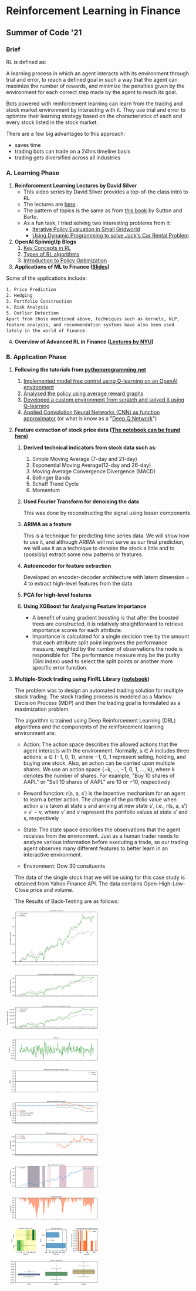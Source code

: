 # Reinforcement Learning in Finance
## Summer of Code '21

### Brief

RL is defined as:

A learning process in which an agent interacts with its environment through trial and error, to reach a defined goal in such a way that the agent can maximize the number of rewards, and minimize the penalties given by the environment for each correct step made by the agent to reach its goal.

Bots powered with reinforcement learning can learn from the trading and stock market environment by interacting with it. They use trial and error to optimize their learning strategy based on the characteristics of each and every stock listed in the stock market.

There are a few big advantages to this approach:

- saves time
- trading bots can trade on a 24hrs timeline basis
- trading gets diversified across all industries


### A. Learning Phase
1. __Reinforcement Learning Lectures by David Silver__
	- This video series by David Silver provides a top-of-the class intro to RL 
	- The lectures are [here](https://www.davidsilver.uk/teaching/).. 
	- The pattern of topics is the same as from [this book](http://www.incompleteideas.net/book/RLbook2020.pdf) by Sutton and Barto.
	- As a fun task, I tried solving two interesting problems from it:
		- [Iterative Policy Evaluation in Small Gridworld](gridwrld.py)
		- [Using Dynamic Programming to solve Jack's Car Rental Problem](/jackscarrental-master/)
2. **OpenAI SpinnigUp Blogs**
	1. [Key Concepts in RL](https://spinningup.openai.com/en/latest/spinningup/rl_intro.html)
	2. [Types of RL algorithms](https://spinningup.openai.com/en/latest/spinningup/rl_intro2.html)
	3. [Introduction to Policy Optimization](https://spinningup.openai.com/en/latest/spinningup/rl_intro3.html)
3. **Applications of ML to Finance ([Slides](https://poseidon01.ssrn.com/delivery.php?ID=240069002121077002085006120118071075017073054032033092074008012074008113004026066069126000025041062008124018121071119092113123007080012013002115090127024028096093046036044017081025073029001025104113113070116111120067075098116101122015125110006099104&EXT=pdf&INDEX=TRUE))**

Some of the applications include:

	1. Price Prediction
	2. Hedging
	3. Portfolio Construction
	4. Risk Analysis
	5. Outlier Detection
	Apart from those mentioned above, techniques such as kernels, NLP, feature analysis, and recommendation systems have also been used lately in the world of Finance.

4. **Overview of Advanced RL in Finance ([Lectures by NYU](https://github.com/englianhu/Coursera-Overview-of-Advanced-Methods-of-Reinforcement-Learning-in-Finance))**

### B. Application Phase
1. **Following the tutorials from [pythonprogramming.net](https://pythonprogramming.net/q-learning-reinforcement-learning-python-tutorial/)**
	1. [Implemented model free control using Q-learning on an OpenAI environment](/Q-Learning/vid1.py) 
	2. [Analysed the policy using average reward graphs](/Q-Learning/vid3.py)
	3. [Developed a custom environment from scratch and solved it using Q-learning](/Q-Learning/vid4.py)
	4. [Applied Convolution Neural Networks (CNN) as function approximator](/Q-Learning/vid6.py) (or what is know as a "[Deep Q Network](https://www.cs.toronto.edu/~vmnih/docs/dqn.pdf)")
2. **Feature extraction of stock price data ([The notebook can be found here](Fin_AI_feature_extraction.ipynb))**
	1. **Derived technical indicators from stock data such as:**
		1. Simple Moving Average (7-day and 21-day)
		2. Exponential Moving Average(12-day and 26-day)
		3. Moving Average Convergence Divergence (MACD)
		4. Bollinger Bands
		5. Schaff Trend Cycle
		6. Momentum
	2. **Used Fourier Transform for denoising the data**

		This was done by reconstructing the signal using lesser components
	3. **ARIMA as a feature**
		
		This is a technique for predicting time series data. We will show how to use it, and although ARIMA will not serve as our final prediction, we will use it as a technique to denoise the stock a little and to (possibly) extract some new patterns or features.
	4. **Autoencoder for feature extraction**
		
		Developed an encoder-decoder architecture with latent dimension = 4 to extract high-level features from the data
	5. **PCA for high-level features**
	6. **Using XGBoost for Analysing Feature Importance**
		- A benefit of using gradient boosting is that after the boosted trees are constructed, it is relatively straightforward to retrieve importance scores for each attribute.
		- Importance is calculated for a single decision tree by the amount that each attribute split point improves the performance measure, weighted by the number of observations the node is responsible for. The performance measure may be the purity (Gini index) used to select the split points or another more specific error function.
3. **Multiple-Stock trading using FinRL Library ([notebook](FinRL_stock_trading.ipynb))**
	
	The problem was to design an automated trading solution for multiple stock trading. The stock trading process is modeled as a Markov Decision Process (MDP) and then the trading goal is formulated as a maximization problem.

	The algorithm is trained using Deep Reinforcement Learning (DRL) algorithms and the components of the reinforcement learning environment are:

	- Action: The action space describes the allowed actions that the agent interacts with the environment. Normally, a ∈ A includes three actions: a ∈ {−1, 0, 1}, where −1, 0, 1 represent selling, holding, and buying one stock. Also, an action can be carried upon multiple shares. We use an action space {−k, ..., −1, 0, 1, ..., k}, where k denotes the number of shares. For example, "Buy 10 shares of AAPL" or "Sell 10 shares of AAPL" are 10 or −10, respectively

	- Reward function: r(s, a, s′) is the incentive mechanism for an agent to learn a better action. The change of the portfolio value when action a is taken at state s and arriving at new state s', i.e., r(s, a, s′) = v′ − v, where v′ and v represent the portfolio values at state s′ and s, respectively

	- State: The state space describes the observations that the agent receives from the environment. Just as a human trader needs to analyze various information before executing a trade, so our trading agent observes many different features to better learn in an interactive environment.

	- Environment: Dow 30 consituents

	The data of the single stock that we will be using for this case study is obtained from Yahoo Finance API. The data contains Open-High-Low-Close price and volume.
	
	The Results of Back-Testing are as follows: 

![Cumulative Returns.png](/cumulative_returns.png)
